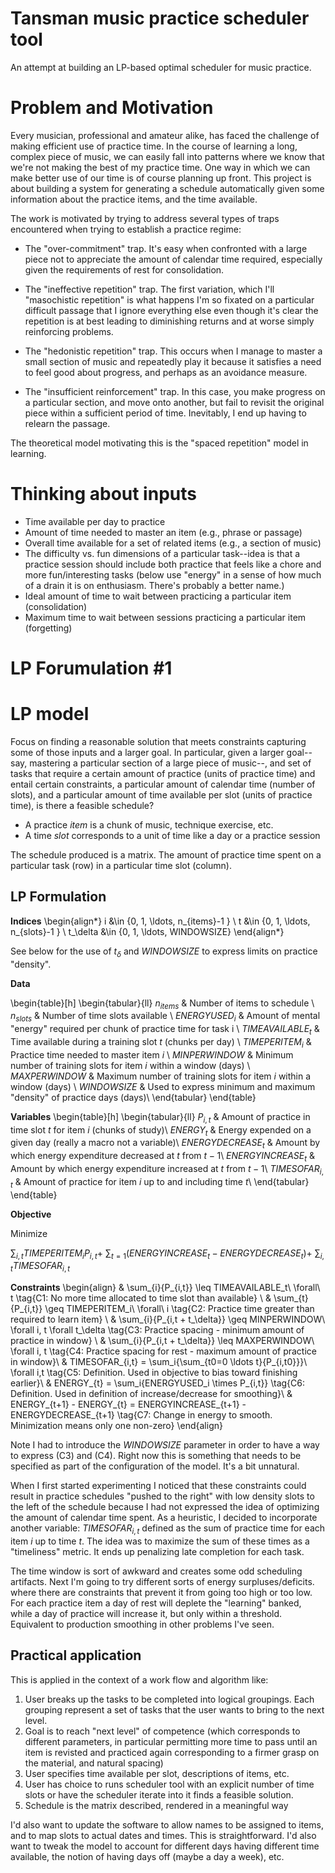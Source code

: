 # Tansman music practice scheduler tool

An attempt at building an LP-based optimal scheduler for music practice.

# Problem and Motivation

Every musician, professional and amateur alike, has faced the challenge of
making efficient use of practice time. In the course of learning a long, complex
piece of music, we can easily fall into patterns where we know that we're not
making the best of my practice time. One way in which we can make better use of
our time is of course planning up front. This project is about building a system
for generating a schedule automatically given some information about the
practice items, and the time available.

The work is motivated by trying to address several types of traps encountered when
trying to establish a practice regime:

* The "over-commitment" trap. It's easy when confronted with a large piece not to
appreciate the amount of calendar time required, especially given the
requirements of rest for consolidation.

* The "ineffective repetition" trap. The first variation, which I'll "masochistic repetition" is what
happens I'm so fixated on a particular difficult passage that I ignore
everything else even though it's clear the repetition is at best leading to
diminishing returns and at worse simply reinforcing problems. 

* The "hedonistic repetition" trap. This occurs
when I manage to master a small section of music and repeatedly play it because
it satisfies a need to feel good about progress, and perhaps as an avoidance
measure. 

* The "insufficient reinforcement" trap. In this
case, you make progress on a particular section, and move onto another, but fail
to revisit the original piece within a sufficient period of time. Inevitably, I
end up having to relearn the passage. 

The theoretical model motivating this is the "spaced repetition" model in learning.

# Thinking about inputs

* Time available per day to practice
* Amount of time needed to master an item (e.g., phrase or passage)
* Overall time available for a set of related items (e.g., a section of music)
* The difficulty vs. fun dimensions of a particular task--idea is that
  a practice session should include both practice that feels like a chore
  and more fun/interesting tasks (below use "energy" in a sense of how much
  of a drain it is on enthusiasm. There's probably a better name.)
* Ideal amount of time to wait between practicing a particular item (consolidation)
* Maximum time to wait between sessions practicing a particular item (forgetting)

# LP Forumulation #1

# LP model

Focus on finding a reasonable solution that meets constraints capturing some of
those inputs and a larger goal. In particular, given a larger goal--say,
mastering a particular section of a large piece of music--, and set of tasks
that require a certain amount of practice (units of practice time) and entail
certain constraints, a particular amount of calendar time (number of slots), and
a particular amount of time available per slot (units of practice time), is
there a feasible schedule?

* A practice *item* is a chunk of music, technique exercise, etc.
* A time *slot* corresponds to a unit of time like a day or a practice session

The schedule produced is a matrix. The amount of practice time spent 
on a particular task (row) in a particular time slot (column). 

## LP Formulation

**Indices**
\begin{align*}
i &\in \{0, 1,  \ldots, n_{items}-1 \} \\
t &\in \{0, 1, \ldots, n_{slots}-1 \} \\
t_\delta &\in \{0, 1, \ldots, WINDOWSIZE\}
\end{align*}

See below for the use of $t_\delta$ and $WINDOWSIZE$ to express 
limits on practice "density".

**Data**

\begin{table}[h]
\begin{tabular}{ll}
$n_{items}$             & Number of items to schedule \\
$n_{slots}$             & Number of time slots available \\
$ENERGYUSED_i$          & Amount of mental "energy" required per chunk of practice time for task i \\
$TIMEAVAILABLE_t$       & Time available during a training slot $t$ (chunks per day) \\
$TIMEPERITEM_i$         & Practice time needed to master item $i$ \\
$MINPERWINDOW$  & Minimum number of training slots for item $i$ within a window (days) \\
$MAXPERWINDOW$  & Maximum number of training slots for item $i$ within a window (days) \\
$WINDOWSIZE$            & Used to express minimum and maximum "density" of practice days (days)\\
\end{tabular}
\end{table}


**Variables**
\begin{table}[h]
\begin{tabular}{ll}
$P_{i,t}$              & Amount of practice in time slot $t$ for item $i$ (chunks of study)\\
$ENERGY_{t}$           & Energy expended on a given day (really a macro not a variable)\\
$ENERGYDECREASE_t$     & Amount by which energy expenditure decreased at $t$ from $t-1$\\
$ENERGYINCREASE_t$     & Amount by which energy expenditure increased at $t$ from $t-1$\\
$TIMESOFAR_{i,t}$      & Amount of practice for item $i$ up to and including time $t$\\
\end{tabular}
\end{table}

**Objective**

Minimize

$\sum_{i, t} TIMEPERITEM_i P_{i,t} +$
$\sum_{t=1}{(ENERGYINCREASE_t - ENERGYDECREASE_t)} +$
$\sum_{i,t} TIMESOFAR_{i,t}$

**Constraints**
\begin{align}
& \sum_{i}{P_{i,t}} \leq TIMEAVAILABLE_t\ \forall\ t \tag{C1: No more time allocated to time slot than available} \\
& \sum_{t}{P_{i,t}} \geq TIMEPERITEM_i\   \forall\ i \tag{C2: Practice time greater than required to learn item} \\
& \sum_{i}{P_{i,t + t_\delta}}  \geq MINPERWINDOW\ \forall i, t \forall t_\delta 
  \tag{C3: Practice spacing - minimum amount of practice in window} \\
& \sum_{i}{P_{i,t + t_\delta}}  \leq MAXPERWINDOW\ \forall i, t
  \tag{C4: Practice spacing for rest - maximum amount of practice in window}\\
& TIMESOFAR_{i,t} = \sum_i{\sum_{t0=0 \ldots t}{P_{i,t0}}}\ \forall i,t 
   \tag{C5: Definition. Used in objective to bias toward finishing earlier}\\
& ENERGY_{t} = \sum_i{ENERGYUSED_i \times P_{i,t}}
   \tag{C6: Definition. Used in definition of increase/decrease for smoothing}\\
& ENERGY_{t+1} - ENERGY_{t} = ENERGYINCREASE_{t+1} - ENERGYDECREASE_{t+1}
   \tag{C7: Change in energy to smooth. Minimization means only one non-zero}
\end{align}

Note I had to introduce the $WINDOWSIZE$ parameter in order to have a way
to express (C3) and (C4). Right now this is something that needs
to be specified as part of the configuration of the model. It's a bit
unnatural.

When I first started experimenting I noticed that these constraints could
result in practice schedules "pushed to the right" with low density
slots to the left of the schedule because I had not expressed the 
idea of optimizing the amount of calendar time spent. As a heuristic,
I decided to incorporate another variable: $TIMESOFAR_{i,t}$ defined as the sum
of practice time for each item $i$ up to time $t$. The idea
was to maximize the sum of these times as a "timeliness" metric. It ends
up penalizing late completion for each task.


The time window is sort of awkward and creates some odd scheduling artifacts.
Next I'm going to try different sorts of energy surpluses/deficits. where there
are constraints that prevent it from going too high or too low. For each
practice item a day of rest will deplete the "learning" banked, while a day of
practice will increase it, but only within a threshold. Equivalent to production
smoothing in other problems I've seen.

## Practical application

This is applied in the context of a work flow and algorithm like:

1. User breaks up the tasks to be completed into logical
   groupings. Each grouping represent a set of tasks 
   that the user wants to bring to the next level. 
1. Goal is to reach "next level" of competence (which corresponds
   to different parameters, in particular permitting more time to
   pass until an item is revisted and practiced again corresponding
   to a firmer grasp on the material, and natural spacing)
1. User specifies time available per slot, descriptions of items,
   etc.
1. User has choice to runs scheduler tool with an explicit number
   of time slots or have the scheduler iterate into it finds 
   a feasible solution.
1. Schedule is the matrix described, rendered in a meaningful way

I'd also want to update the software to allow names to be assigned
to items, and to map slots to actual dates and times. This is
straightforward. I'd also want to tweak the model to account
for different days having different time available, the notion
of having days off (maybe a day a week), etc.
